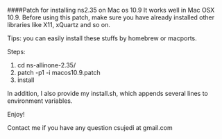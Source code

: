 ####Patch for installing ns2.35 on Mac os 10.9
It works well in Mac OSX 10.9. Before using this patch, make sure you have already installed other libraries like X11, xQuartz and so on. 

Tips: you can easily install these stuffs by homebrew or macports. 

Steps:

1. cd ns-allinone-2.35/
2. patch -p1 -i macos10.9.patch 
3. install

In addition, I also provide my install.sh, which appends several lines to environment variables.

Enjoy!

Contact me if you have any question csujedi at gmail.com
